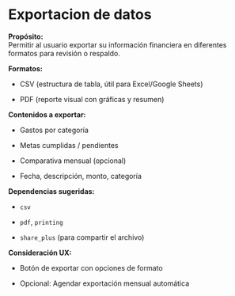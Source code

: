 # Exportacion de datos

**Propósito:**  
Permitir al usuario exportar su información financiera en diferentes formatos para revisión o respaldo.

**Formatos:**

- CSV (estructura de tabla, útil para Excel/Google Sheets)
    
- PDF (reporte visual con gráficas y resumen)
    

**Contenidos a exportar:**

- Gastos por categoría
    
- Metas cumplidas / pendientes
    
- Comparativa mensual (opcional)
    
- Fecha, descripción, monto, categoría
    

**Dependencias sugeridas:**

- `csv`
    
- `pdf`, `printing`
    
- `share_plus` (para compartir el archivo)
    

**Consideración UX:**

- Botón de exportar con opciones de formato
    
- Opcional: Agendar exportación mensual automática